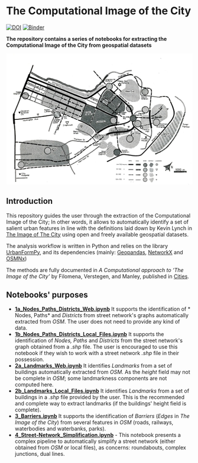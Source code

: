 # The Computational Image of the City 
[![DOI](https://zenodo.org/badge/130851801.svg)](https://zenodo.org/badge/latestdoi/130851801)
[![Binder](https://mybinder.org/badge_logo.svg)](https://mybinder.org/v2/gh/g-filomena/Computational-Image-of-the-City/master)

**The repository contains a series of notebooks for extracting the Computational Image of the City from geospatial datasets**


<img src="image_of_the_city_boston.jpg" alt="Image of the City (© The MIT Press)" />

## Introduction

This repository guides the user through the extraction of the Computational Image of the City; In other words, it allows to automatically identify a set of salient urban features in line with the definitions laid down by Kevin Lynch in [The Image of The City](https://mitpress.mit.edu/books/image-city) using open and freely available geospatial datasets.

The analysis workflow is written in Python and relies on the library [UrbanFormPy](https://github.com/g-filomena/urbanFormPy), and its dependencies (mainly: [Geopandas](http://geopandas.org), [NetworkX](https://networkx.github.io) and
[OSMNx](https://osmnx.readthedocs.io/en/stable/))

The methods are fully documented in *A Computational approach to ‘The Image of the City’* by Filomena, Verstegen, and Manley, published in [Cities](https://doi.org/10.1016/j.cities.2019.01.006).

## Notebooks' purposes

* **[1a_Nodes_Paths_Districts_Web.ipynb](1a_Nodes_Paths_Districts_Web.ipynb)** It supports the identification of * Nodes, Paths* and *Districts* from street network's graphs automatically extracted from *OSM*. The user does not need to provide any kind of data.
* **[1b_Nodes_Paths_Districts_Local_Files.ipynb](1b_Nodes_Paths_Districts_Local_Files.ipynb)** It supports the identification of *Nodes, Paths* and *Districts* from the street network's graph obtained from a *.shp* file.  The user is encouraged to use this notebook if they wish to work with a street network *.shp* file in their possession.
* **[2a_Landmarks_Web.ipynb](1a_Nodes_Paths_Districts_Web.ipynb)** It identifies *Landmarks* from a set of buildings automatically extracted from *OSM*. As the *height* field may not be complete in *OSM*; some landmarkness components are not computed here.
* **[2b_Landmarks_Local_Files.ipynb](1a_Nodes_Paths_Districts_Web.ipynb)** It identifies *Landmarks* from a set of buildings in a *.shp* file provided by the user. This is the recommended and complete way to extract landmarks (if the buildings' height field is complete). 
* **[3_Barriers.ipynb](3_Barriers.ipynb)** It supports the identification of *Barriers* (*Edges* in *The Image of the City*) from several features in *OSM* (roads, railways, waterbodies and waterbanks, parks).
* **[4_Street-Network_Simplification.ipynb](4_Street-Network_Simplification.ipynb)** - This notebook presents a complex pipeline to automatically simplify a street network (either obtained from *OSM* or local files), as concerns: roundabouts, complex junctions, dual lines.



